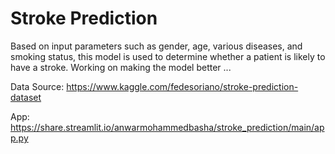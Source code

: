 # Stroke Prediction

Based on input parameters such as gender, age, various diseases, and smoking status, this model is used to determine whether a patient is likely to have a stroke. Working on making the model better ...

Data Source: https://www.kaggle.com/fedesoriano/stroke-prediction-dataset

App: https://share.streamlit.io/anwarmohammedbasha/stroke_prediction/main/app.py
